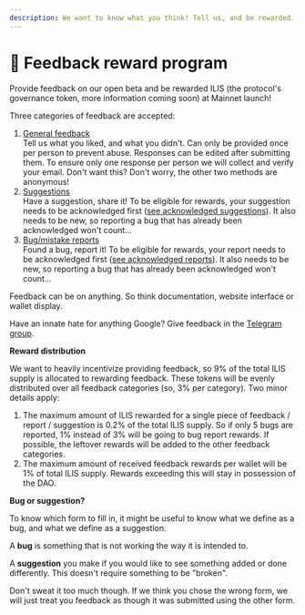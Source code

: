 ```yaml
---
description: We want to know what you think! Tell us, and be rewarded.
---
```


# 📩 Feedback reward program

Provide feedback on our open beta and be rewarded ILIS (the protocol's governance token, more information coming soon) at Mainnet launch!

Three categories of feedback are accepted:

1. [General feedback](https://forms.gle/gbrkvVZRY615R3P49)\
   Tell us what you liked, and what you didn't. Can only be provided once per person to prevent abuse. Responses can be edited after submitting them. To ensure only one response per person we will collect and verify your email. Don't want this? Don't worry, the other two methods are anonymous!
2. [Suggestions](https://forms.gle/TwNvCLDFDkxXegao8)\
   Have a suggestion, share it! To be eligible for rewards, your suggestion needs to be acknowledged first ([see acknowledged suggestions](acknowledged-suggestions.md)). It also needs to be new, so reporting a bug that has already been acknowledged won't count...
3. [Bug/mistake reports](https://forms.gle/bDAQx6REGDo1SagWA)\
   Found a bug, report it! To be eligible for rewards, your report needs to be acknowledged first ([see acknowledged reports](acknowledged-bug-reports.md)). It also needs to be new, so reporting a bug that has already been acknowledged won't count...

Feedback can be on anything. So think documentation, website interface or wallet display.

Have an innate hate for anything Google? Give feedback in the [Telegram group](https://t.me/stabilislabs).

**Reward distribution**

We want to heavily incentivize providing feedback, so 9% of the total ILIS supply is allocated to rewarding feedback. These tokens will be evenly distributed over all feedback categories (so, 3% per category). Two minor details apply:

1. The maximum amount of ILIS rewarded for a single piece of feedback / report / suggestion is 0.2% of the total ILIS supply. So if only 5 bugs are reported, 1% instead of 3% will be going to bug report rewards. If possible, the leftover rewards will be added to the other feedback categories.
2. The maximum amount of received feedback rewards per wallet will be 1% of total ILIS supply. Rewards exceeding this will stay in possession of the DAO.

**Bug or suggestion?**

To know which form to fill in, it might be useful to know what we define as a bug, and what we define as a suggestion.

A **bug** is something that is not working the way it is intended to.

A **suggestion** you make if you would like to see something added or done differently. This doesn't require something to be "broken".

Don't sweat it too much though. If we think you chose the wrong form, we will just treat you feedback as though it was submitted using the other form.
